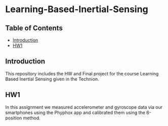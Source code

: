 # Learning-Based-Inertial-Sensing
## Table of Contents
- [Introduction](#learning-based-inertial-sensing)
- [HW1](#hw1)

## Introduction
This repository includes the HW and Final project for the course Learning Based Inertial Sensing given in the Technion.

## HW1
In this assignment we measured accelerometer and gyroscope data via our smartphones using the Phyphox app and calibrated them using the 6-position method.
